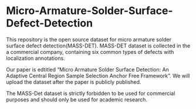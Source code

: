 # Micro-Armature-Solder-Surface-Defect-Detection
This repository is the open source dataset for micro armature solder surface defect detection(MASS-DET). MASS-DET dataset is collected in the a commercial company, containing six common types of defects with localization annotations.

Our paper is edtitled “Micro Armature Solder Surface Detection: An Adaptive Central Region Sample Selection Anchor Free Framework”. We will upload the dataset after the paper is publicly published.

The MASS-Det dataset is strictly forbidden to be used for commercial purposes and should only be used for academic research.
